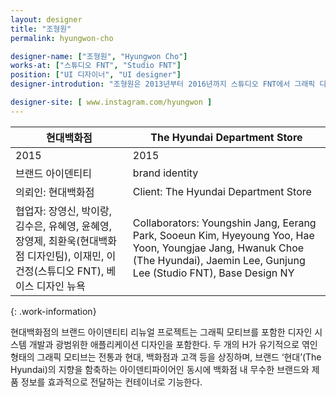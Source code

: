 ```yaml
---
layout: designer
title: "조형원"
permalink: hyungwon-cho

designer-name: ["조형원", "Hyungwon Cho"]
works-at: ["스튜디오 FNT", "Studio FNT"]
position: ["UI 디자이너", "UI designer"]
designer-introdution: "조형원은 2013년부터 2016년까지 스튜디오 FNT에서 그래픽 디자이너로, 2016년부터 약 일 년간 프럼인사이트에서 브랜딩 디자이너로, 2017년부터는 다시 스튜디오 FNT에 합류해 그래픽 디자이너로 일하고 있다."

designer-site: [ www.instagram.com/hyungwon ]
---
```


| 현대백화점 | The Hyundai Department Store |
|----------------|----------------|
| 2015 | 2015 |
| 브랜드 아이덴티티 | brand identity |
| 의뢰인: 현대백화점 | Client: The Hyundai Department Store |
| 협업자: 장영신, 박이랑, 김수은, 유혜영, 윤혜영, 장영제, 최환욱(현대백화점 디자인팀), 이재민, 이건정(스튜디오 FNT), 베이스 디자인 뉴욕 | Collaborators: Youngshin Jang, Eerang Park, Sooeun Kim, Hyeyoung Yoo, Hae Yoon, Youngjae Jang, Hwanuk Choe (The Hyundai), Jaemin Lee, Gunjung Lee (Studio FNT), Base Design NY |
{: .work-information}

현대백화점의 브랜드 아이덴티티 리뉴얼 프로젝트는 그래픽 모티브를 포함한 디자인 시스템 개발과 광범위한 애플리케이션 디자인을 포함한다. 두 개의 H가 유기적으로 엮인 형태의 그래픽 모티브는 전통과 현대, 백화점과 고객 등을 상징하며, 브랜드 ‘현대’(The Hyundai)의 지향을 함축하는 아이덴티파이어인 동시에 백화점 내 무수한 브랜드와 제품 정보를 효과적으로 전달하는 컨테이너로 기능한다.
